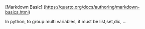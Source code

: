 [Markdown Basic]
(https://quarto.org/docs/authoring/markdown-basics.html)

In python, to group multi variables, it must be list,set,dic, ...
